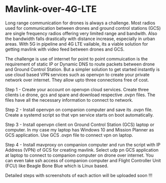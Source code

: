 # Mavlink-over-4G-LTE

Long range communication for drones is always a challenge. Most radios used for communication between drones and ground control stations (GCS) are single frequency radios offering very limited range and bandwith. Also the bandwidth falls drastically with distance increase, especially in urban areas. With 5G in pipeline and 4G LTE vailable, its a viable solution for getting mavlink with video feed between drones and GCS.

The challenge is use of internet for point to point commuication is the requirement of static IP or Dynamic DNS to route packets between drone and Ground Control Station. But a simpler solution to get started instantly is use cloud based VPN services such as openvpn to create your private network over internet. They allow upto three connections free of cost. 

Step 1 - Create your account on openvpn cloud services. Create three clients i.e drone, gcs and spare and download respective .ovpn files. The files have all the necessary information to connect to network. 

Step 2 - Install openvpn on companion computer and save its .ovpn file. Create a systemd script so that vpn service starts on boot automatically.

Step 3 - Install openvpn client on Ground Control Station (GCS) laptop or computer. In my case my laptop has Windows 10 and Mission Planner as GCS application. Use GCS .ovpn file to connect vpn on laptop.

Step 4 - Install mavproxy on companion computer and run the script with IP Address (VPN) of GCS for creating mavlink. Select udp pn GCS application at laptop to connect to companion computer on drone over internet. You can even take ssh access of companion computer and Flight Controller Unit (FCU) like Beagle Bone Blue which is Linux based.

Detailed steps with screenshots of each action will be uploaded soon !!!

